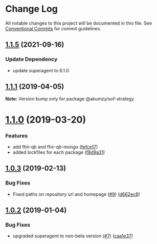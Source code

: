 # Change Log

All notable changes to this project will be documented in this file.
See [Conventional Commits](https://conventionalcommits.org) for commit guidelines.

## [1.1.5](https://github.com/BlueHalo/node-fhir-server-core/compare/chore/convert-repo-to-monorepo...task/upgrade-graphql-15-5-3) (2021-09-16)

### Update Dependency

- update superagent to 6.1.0

## [1.1.1](https://github.com/BlueHalo/phx-tools/compare/@akumzy/sof-strategy@1.0.3...@akumzy/sof-strategy@1.1.1) (2019-04-05)

**Note:** Version bump only for package @akumzy/sof-strategy

# [1.1.0](https://github.com/BlueHalo/phx-tools/compare/@akumzy/sof-strategy@1.0.3...@akumzy/sof-strategy@1.1.0) (2019-03-20)

### Features

- add fhir-qb and fhir-qb-mongo ([fefce17](https://github.com/BlueHalo/phx-tools/commit/fefce17))
- added lockfiles for each package ([f8d9a31](https://github.com/BlueHalo/phx-tools/commit/f8d9a31))

## [1.0.3](https://github.com/BlueHalo/phx-tools/compare/@akumzy/sof-strategy@1.0.2...@akumzy/sof-strategy@1.0.3) (2019-02-13)

### Bug Fixes

- Fixed paths on repository url and homepage ([#9](https://github.com/BlueHalo/phx-tools/issues/9)) ([d662ec8](https://github.com/BlueHalo/phx-tools/commit/d662ec8))

## [1.0.2](https://github.com/BlueHalo/phx-tools/tree/master/packages/sof-strategy/compare/@akumzy/sof-strategy@1.0.1...@akumzy/sof-strategy@1.0.2) (2019-01-04)

### Bug Fixes

- upgraded superagent to non-beta version ([#7](https://github.com/BlueHalo/phx-tools/tree/master/packages/sof-strategy/issues/7)) ([caa1e37](https://github.com/BlueHalo/phx-tools/tree/master/packages/sof-strategy/commit/caa1e37))
